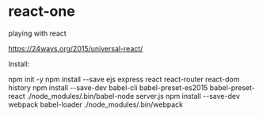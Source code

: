 # react-one
playing with react

https://24ways.org/2015/universal-react/

Install:

npm init -y
npm install --save ejs express react react-router react-dom history
npm install --save-dev babel-cli babel-preset-es2015 babel-preset-react
./node_modules/.bin/babel-node server.js
npm install --save-dev webpack babel-loader
./node_modules/.bin/webpack
